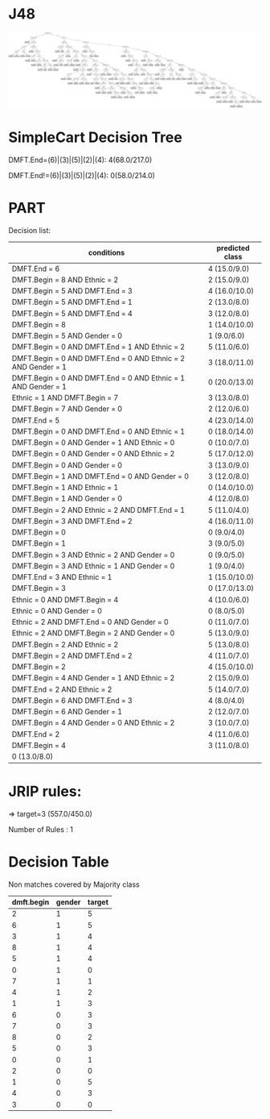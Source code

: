 # J48

![](last_J48_graph.png)

# SimpleCart Decision Tree

DMFT.End=(6)|(3)|(5)|(2)|(4): 4(68.0/217.0)

DMFT.End!=(6)|(3)|(5)|(2)|(4): 0(58.0/214.0)

# PART

Decision list:

conditions|predicted class
---|---
DMFT.End = 6| 4 (15.0/9.0)
DMFT.Begin = 8 AND Ethnic = 2| 2 (15.0/9.0)
DMFT.Begin = 5 AND DMFT.End = 3| 4 (16.0/10.0)
DMFT.Begin = 5 AND DMFT.End = 1| 2 (13.0/8.0)
DMFT.Begin = 5 AND DMFT.End = 4| 3 (12.0/8.0)
DMFT.Begin = 8| 1 (14.0/10.0)
DMFT.Begin = 5 AND Gender = 0| 1 (9.0/6.0)
DMFT.Begin = 0 AND DMFT.End = 1 AND Ethnic = 2| 5 (11.0/6.0)
DMFT.Begin = 0 AND DMFT.End = 0 AND Ethnic = 2 AND Gender = 1| 3 (18.0/11.0)
DMFT.Begin = 0 AND DMFT.End = 0 AND Ethnic = 1 AND Gender = 1| 0 (20.0/13.0)
Ethnic = 1 AND DMFT.Begin = 7| 3 (13.0/8.0)
DMFT.Begin = 7 AND Gender = 0| 2 (12.0/6.0)
DMFT.End = 5| 4 (23.0/14.0)
DMFT.Begin = 0 AND DMFT.End = 0 AND Ethnic = 1| 0 (18.0/14.0)
DMFT.Begin = 0 AND Gender = 1 AND Ethnic = 0| 0 (10.0/7.0)
DMFT.Begin = 0 AND Gender = 0 AND Ethnic = 2| 5 (17.0/12.0)
DMFT.Begin = 0 AND Gender = 0| 3 (13.0/9.0)
DMFT.Begin = 1 AND DMFT.End = 0 AND Gender = 0| 3 (12.0/8.0)
DMFT.Begin = 1 AND Ethnic = 1| 0 (14.0/10.0)
DMFT.Begin = 1 AND Gender = 0| 4 (12.0/8.0)
DMFT.Begin = 2 AND Ethnic = 2 AND DMFT.End = 1| 5 (11.0/4.0)
DMFT.Begin = 3 AND DMFT.End = 2| 4 (16.0/11.0)
DMFT.Begin = 0| 0 (9.0/4.0)
DMFT.Begin = 1| 3 (9.0/5.0)
DMFT.Begin = 3 AND Ethnic = 2 AND Gender = 0| 0 (9.0/5.0)
DMFT.Begin = 3 AND Ethnic = 1 AND Gender = 0| 1 (9.0/4.0)
DMFT.End = 3 AND Ethnic = 1| 1 (15.0/10.0)
DMFT.Begin = 3| 0 (17.0/13.0)
Ethnic = 0 AND DMFT.Begin = 4| 4 (10.0/6.0)
Ethnic = 0 AND Gender = 0| 0 (8.0/5.0)
Ethnic = 2 AND DMFT.End = 0 AND Gender = 0| 0 (11.0/7.0)
Ethnic = 2 AND DMFT.Begin = 2 AND Gender = 0| 5 (13.0/9.0)
DMFT.Begin = 2 AND Ethnic = 2| 5 (13.0/8.0)
DMFT.Begin = 2 AND DMFT.End = 2| 4 (11.0/7.0)
DMFT.Begin = 2| 4 (15.0/10.0)
DMFT.Begin = 4 AND Gender = 1 AND Ethnic = 2| 2 (15.0/9.0)
DMFT.End = 2 AND Ethnic = 2| 5 (14.0/7.0)
DMFT.Begin = 6 AND DMFT.End = 3| 4 (8.0/4.0)
DMFT.Begin = 6 AND Gender = 1| 2 (12.0/7.0)
DMFT.Begin = 4 AND Gender = 0 AND Ethnic = 2| 3 (10.0/7.0)
DMFT.End = 2| 4 (11.0/6.0)
DMFT.Begin = 4| 3 (11.0/8.0)
| 0 (13.0/8.0)


JRIP rules:
===========

 => target=3 (557.0/450.0)

Number of Rules : 1


# Decision Table

Non matches covered by Majority class

dmft.begin|gender|target
---|---|---
2|1|5
6|1|5
3|1|4
8|1|4
5|1|4
0|1|0
7|1|1
4|1|2
1|1|3
6|0|3
7|0|3
8|0|2
5|0|3
0|0|1
2|0|0
1|0|5
4|0|3
3|0|0


